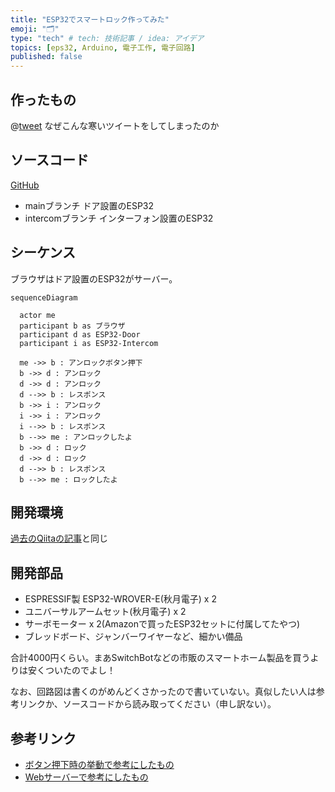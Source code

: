 ```yaml
---
title: "ESP32でスマートロック作ってみた"
emoji: "🗂"
type: "tech" # tech: 技術記事 / idea: アイデア
topics: [eps32, Arduino, 電子工作, 電子回路]
published: false
---
```


## 作ったもの

@[tweet](https://twitter.com/senken00/status/1575869913876484098?s=20&t=YBVjl1Vb69R6ku9nYhXM6Q)
なぜこんな寒いツイートをしてしまったのか

## ソースコード

[GitHub](https://github.com/senkenn/smart_lock)

* mainブランチ
    ドア設置のESP32
* intercomブランチ
    インターフォン設置のESP32

## シーケンス

ブラウザはドア設置のESP32がサーバー。

```mermaid
sequenceDiagram

  actor me
  participant b as ブラウザ
  participant d as ESP32-Door
  participant i as ESP32-Intercom
  
  me ->> b : アンロックボタン押下
  b ->> d : アンロック
  d ->> d : アンロック
  d -->> b : レスポンス
  b ->> i : アンロック
  i ->> i : アンロック
  i -->> b : レスポンス
  b -->> me : アンロックしたよ
  b ->> d : ロック
  d ->> d : ロック
  d -->> b : レスポンス
  b -->> me : ロックしたよ
```

## 開発環境

[過去のQiitaの記事](https://qiita.com/SENKEN/items/71baa1b2242532658e99)と同じ

## 開発部品

* ESPRESSIF製 ESP32-WROVER-E(秋月電子) x 2
* ユニバーサルアームセット(秋月電子) x 2
* サーボモーター x 2(Amazonで買ったESP32セットに付属してたやつ)
* ブレッドボード、ジャンバーワイヤーなど、細かい備品

合計4000円くらい。まあSwitchBotなどの市販のスマートホーム製品を買うよりは安くついたのでよし！

なお、回路図は書くのがめんどくさかったので書いていない。真似したい人は参考リンクか、ソースコードから読み取ってください（申し訳ない）。

## 参考リンク

* [ボタン押下時の挙動で参考にしたもの](https://note.com/batabatakun/n/n818fbf5bd811)
* [Webサーバーで参考にしたもの](https://randomnerdtutorials.com/esp32-web-server-spiffs-spi-flash-file-system/)
